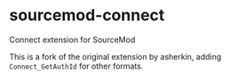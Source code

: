 # sourcemod-connect
Connect extension for SourceMod

This is a fork of the original extension by asherkin, adding `Connect_GetAuthId` for other formats.
